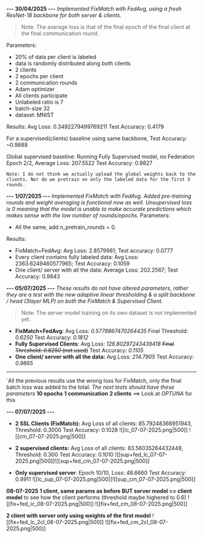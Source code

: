 **--- 30/04/2025 ---**
*Implemented FixMatch with FedAvg, using a fresh ResNet-18 backbone for both server & clients.*

> Note: The average loss is that of the final epoch of the final client at the final communication round.

Parameters: 
- 20% of data per client is labeled
- data is randomly distributed along both clients
- 2 clients
- 2 epochs per client
- 2 communication rounds
- Adam optimizer
- All clients participate
- Unlabeled ratio is 7
- batch-size 32
- dataset: MNIST

Results:
Avg Loss: 0.3492279499769211 Test Accuracy: 0.4179

For a supervised(clients) baseline using same backbone, Test Accuracy: ~0.9888

Global supervised baseline:
Running Fully Supervised model, no Federation
Epoch 2/2, Average Loss: 207.5522
Test Accuracy: 0.9827

`Note: I do not think we actually upload the global weights back to the clients. Nor do we pretrain on only the labeled data for the first X rounds.`


**--- 1/07/2025 ---**
*Implemented FixMatch with FedAvg. Added pre-training rounds and weight averaging is functional now as well. Unsupervised loss is 0 meaning that the model is unable to make accurate predictions which makes sense with the low number of rounds/epochs.*
Parameters:
- All the same, add n_pretrain_rounds = 0.

Results:
- FixMatch+FedAvg: Avg Loss: 2.8579981; Test accuracy: 0.0777
- Every client contains fully labeled data: Avg Loss: 2363.6249460577965; Test Accuracy: 0.1059
- One client/ server with all the data: Average Loss: 202.2567; Test Accuracy: 0.9843


**--- 05/07/2025 ---**
*These results do not have altered parameters, rather they are a test with the new adaptive linear thresholding & a split backbone / head (3layer MLP) on both the FixMatch & Supervised Client.*
> Note: The server model training on its own dataset is not implemented yet.
- **FixMatch+FedAvg**: Avg Loss: *0.5779867470264435*  Final Threshold: *0.6250*   Test Accuracy: *0.1812*
- **Fully Supervised Clients**: Avg Loss: *126.80297243439418* ~~Final Threshold: *0.6250* (not used)~~  Test Accuracy: *0.1105*
- **One client/ server with all the data:** Avg Loss: *214.7905* Test Accuracy: *0.9865*

--- 
`All the previous results use the wrong loss for FixMatch, only the final batch loss was added to the total.
*The next tests should have these parameters*
**10 epochs**
**1 communication**
**2 clients**
==> Look at *OPTUNA* for this

**--- 07/07/2025 ---**
- **2 SSL Clients (FixMatch):** Avg Loss of all clients: 85.79248366951943, Threshold: 0.3000 Test Accuracy: 0.1028
![[lc_07-07-2025.png|500]]
![[cm_07-07-2025.png|500]]
- **2 supervised clients:** Avg Loss of all clients: 83.56035264432448, Threshold: 0.300 Test Accuracy: 0.1010
![[sup+fed_lc_07-07-2025.png|500]]![[sup+fed_cm_07-07-2025.png|500]]

- **Only supervised server**: Epoch 10/10, Loss: 48.6660 Test Accuracy: 0.9911
![[lc_sup_07-07-2025.png|500]]![[sup_cm_07-07-2025.png|500]]

**08-07-2025**
**1 client, same params as before BUT server model == client model** to see how the client performs (threshold maybe highered to 0.6)
![[fix+fed_lc_08-07-2025.png|500]]
![[fix+fed_cm_08-07-2025.png|500]]

**2 client with server only using weights of the first model**
![[fix+fed_lc_2cl_08-07-2025.png|500]]
![[fix+fed_cm_2cl_08-07-2025.png|500]]